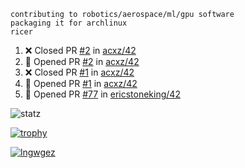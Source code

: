 ```
contributing to robotics/aerospace/ml/gpu software
packaging it for archlinux
ricer
```

<!--START_SECTION:activity-->
1. ❌ Closed PR [#2](https://github.com/acxz/42/pull/2) in [acxz/42](https://github.com/acxz/42)
2. 💪 Opened PR [#2](https://github.com/acxz/42/pull/2) in [acxz/42](https://github.com/acxz/42)
3. ❌ Closed PR [#1](https://github.com/acxz/42/pull/1) in [acxz/42](https://github.com/acxz/42)
4. 💪 Opened PR [#1](https://github.com/acxz/42/pull/1) in [acxz/42](https://github.com/acxz/42)
5. 💪 Opened PR [#77](https://github.com/ericstoneking/42/pull/77) in [ericstoneking/42](https://github.com/ericstoneking/42)
<!--END_SECTION:activity-->


![statz](https://github-readme-stats.vercel.app/api?username=acxz&include_all_commits=true&show_icons=true)

[![trophy](https://github-profile-trophy.vercel.app/?username=acxz)](https://github.com/ryo-ma/github-profile-trophy)

[![lngwgez](https://github-readme-stats.vercel.app/api/top-langs/?username=acxz&layout=compact)](https://github.com/acxz/github-readme-stats)


<!--
**acxz/acxz** is a ✨ _special_ ✨ repository because its `README.md` (this file) appears on your GitHub profile.

Here are some ideas to get you started:

- 🔭 I’m currently working on ...
- 🌱 I’m currently learning ...
- 👯 I’m looking to collaborate on ...
- 🤔 I’m looking for help with ...
- 💬 Ask me about ...
- 📫 How to reach me: ...
- 😄 Pronouns: ...
- ⚡ Fun fact: ...
-->
